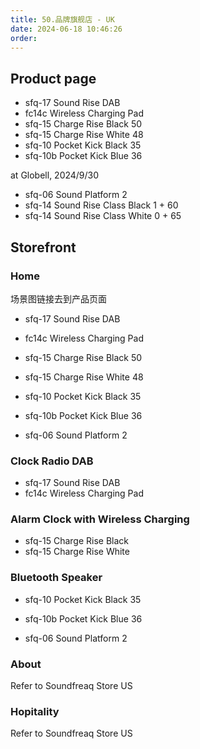 ```yaml
---
title: 50.品牌旗舰店 - UK
date: 2024-06-18 10:46:26
order:
---
```


## Product page

- sfq-17 Sound Rise DAB
- fc14c Wireless Charging Pad
- sfq-15 Charge Rise Black 50
- sfq-15 Charge Rise White 48
- sfq-10 Pocket Kick Black 35
- sfq-10b Pocket Kick Blue 36

at Globell, 2024/9/30

- sfq-06 Sound Platform 2
- sfq-14 Sound Rise Class Black 1 + 60
- sfq-14 Sound Rise Class White 0 + 65

## Storefront

### Home

场景图链接去到产品页面

- sfq-17 Sound Rise DAB
- fc14c Wireless Charging Pad

- sfq-15 Charge Rise Black 50
- sfq-15 Charge Rise White 48

- sfq-10 Pocket Kick Black 35
- sfq-10b Pocket Kick Blue 36

- sfq-06 Sound Platform 2

### Clock Radio DAB

- sfq-17 Sound Rise DAB
- fc14c Wireless Charging Pad

### Alarm Clock with Wireless Charging

- sfq-15 Charge Rise Black
- sfq-15 Charge Rise White

### Bluetooth Speaker

- sfq-10 Pocket Kick Black 35
- sfq-10b Pocket Kick Blue 36

- sfq-06 Sound Platform 2

### About

Refer to Soundfreaq Store US

### Hopitality

Refer to Soundfreaq Store US
